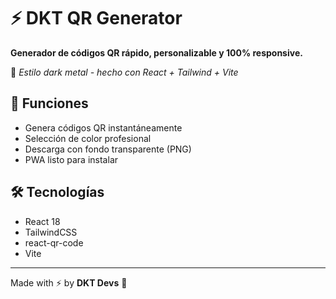 # ⚡ DKT QR Generator

**Generador de códigos QR rápido, personalizable y 100% responsive.**

🎸 *Estilo dark metal - hecho con React + Tailwind + Vite*

## 🚀 Funciones
- Genera códigos QR instantáneamente
- Selección de color profesional
- Descarga con fondo transparente (PNG)
- PWA listo para instalar

## 🛠️ Tecnologías
- React 18
- TailwindCSS
- react-qr-code
- Vite

---

Made with ⚡ by **DKT Devs** 🤘
